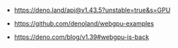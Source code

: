 

* https://deno.land/api@v1.43.5?unstable=true&s=GPU

* https://github.com/denoland/webgpu-examples

* https://deno.com/blog/v1.39#webgpu-is-back
